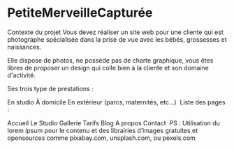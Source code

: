 # PetiteMerveilleCapturée

Contexte du projet
Vous devez réaliser un site web pour une cliente qui est photographe spécialisée dans la prise de vue avec les bébés, grossesses et naissances.

Elle dispose de photos, ne possède pas de charte graphique, vous êtes libres de proposer un design qui colle bien à la cliente et son domaine d'activité.

Ses trois type de prestations :

En studio
À domicile
En extérieur (parcs, maternités, etc…)
​
Liste des pages :

Accueil
Le Studio
Gallerie
Tarifs
Blog
A propos
Contact
​
PS : Utilisation du lorem ipsum pour le contenu et des librairies d’images gratuites et opensources comme pixabay.com, unsplash.com, ou pexels.com